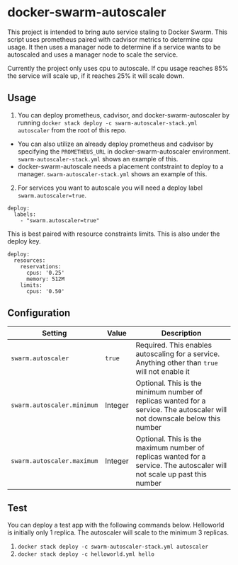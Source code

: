 # docker-swarm-autoscaler

This project is intended to bring auto service staling to Docker Swarm. This script uses prometheus paired with cadvisor metrics to determine cpu usage. It then uses a manager node to determine if a service wants to be autoscaled and uses a manager node to scale the service.

Currently the project only uses cpu to autoscale. If cpu usage reaches 85% the service will scale up, if it reaches 25% it will scale down.

## Usage
1. You can deploy prometheus, cadvisor, and docker-swarm-autoscaler by running `docker stack deploy -c swarm-autoscaler-stack.yml autoscaler` from the root of this repo.  
  * You can also utilize an already deploy prometheus and cadvisor by specifying the `PROMETHEUS_URL` in docker-swarm-autoscaler environment. `swarm-autoscaler-stack.yml` shows an example of this.  
  * docker-swarm-autoscale needs a placement contstraint to deploy to a manager. `swarm-autoscaler-stack.yml` shows an example of this.  
2. For services you want to autoscale you will need a deploy label `swarm.autoscaler=true`. 

```
deploy:
  labels:
    - "swarm.autoscaler=true"
```

This is best paired with resource constraints limits. This is also under the deploy key.

```
deploy:
  resources:
    reservations:
      cpus: '0.25'
      memory: 512M
    limits:
      cpus: '0.50'
```

## Configuration
| Setting | Value | Description |
| --- | --- | --- |
| `swarm.autoscaler` | `true` | Required. This enables autoscaling for a service. Anything other than `true` will not enable it |
| `swarm.autoscaler.minimum` | Integer | Optional. This is the minimum number of replicas wanted for a service. The autoscaler will not downscale below this number |
| `swarm.autoscaler.maximum` | Integer | Optional. This is the maximum number of replicas wanted for a service. The autoscaler will not scale up past this number | 

## Test
You can deploy a test app with the following commands below. Helloworld is initially only 1 replica. The autoscaler will scale to the minimum 3 replicas.
1. `docker stack deploy -c swarm-autoscaler-stack.yml autoscaler`
2. `docker stack deploy -c helloworld.yml hello`